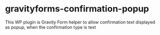 # gravityforms-confirmation-popup

This WP plugin is Gravity Form helper to allow confirmation text displayed as popup, when the confirmation type is text
